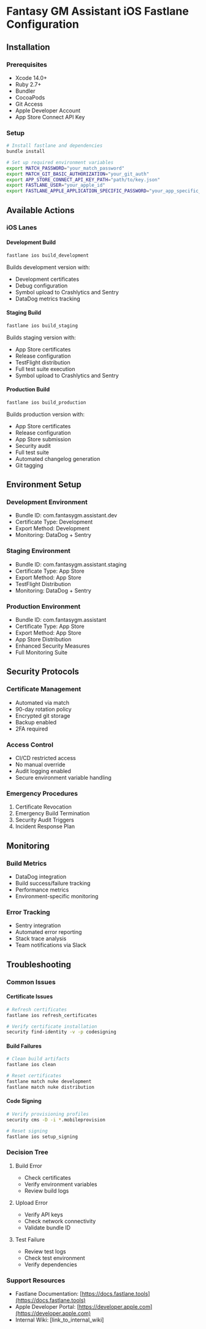 # Fantasy GM Assistant iOS Fastlane Configuration

## Installation

### Prerequisites
- Xcode 14.0+
- Ruby 2.7+
- Bundler
- CocoaPods
- Git Access
- Apple Developer Account
- App Store Connect API Key

### Setup
```bash
# Install fastlane and dependencies
bundle install

# Set up required environment variables
export MATCH_PASSWORD="your_match_password"
export MATCH_GIT_BASIC_AUTHORIZATION="your_git_auth"
export APP_STORE_CONNECT_API_KEY_PATH="path/to/key.json"
export FASTLANE_USER="your_apple_id"
export FASTLANE_APPLE_APPLICATION_SPECIFIC_PASSWORD="your_app_specific_password"
```

## Available Actions

### iOS Lanes

#### Development Build
```bash
fastlane ios build_development
```
Builds development version with:
- Development certificates
- Debug configuration
- Symbol upload to Crashlytics and Sentry
- DataDog metrics tracking

#### Staging Build
```bash
fastlane ios build_staging
```
Builds staging version with:
- App Store certificates
- Release configuration
- TestFlight distribution
- Full test suite execution
- Symbol upload to Crashlytics and Sentry

#### Production Build
```bash
fastlane ios build_production
```
Builds production version with:
- App Store certificates
- Release configuration
- App Store submission
- Security audit
- Full test suite
- Automated changelog generation
- Git tagging

## Environment Setup

### Development Environment
- Bundle ID: com.fantasygm.assistant.dev
- Certificate Type: Development
- Export Method: Development
- Monitoring: DataDog + Sentry

### Staging Environment
- Bundle ID: com.fantasygm.assistant.staging
- Certificate Type: App Store
- Export Method: App Store
- TestFlight Distribution
- Monitoring: DataDog + Sentry

### Production Environment
- Bundle ID: com.fantasygm.assistant
- Certificate Type: App Store
- Export Method: App Store
- App Store Distribution
- Enhanced Security Measures
- Full Monitoring Suite

## Security Protocols

### Certificate Management
- Automated via match
- 90-day rotation policy
- Encrypted git storage
- Backup enabled
- 2FA required

### Access Control
- CI/CD restricted access
- No manual override
- Audit logging enabled
- Secure environment variable handling

### Emergency Procedures
1. Certificate Revocation
2. Emergency Build Termination
3. Security Audit Triggers
4. Incident Response Plan

## Monitoring

### Build Metrics
- DataDog integration
- Build success/failure tracking
- Performance metrics
- Environment-specific monitoring

### Error Tracking
- Sentry integration
- Automated error reporting
- Stack trace analysis
- Team notifications via Slack

## Troubleshooting

### Common Issues

#### Certificate Issues
```bash
# Refresh certificates
fastlane ios refresh_certificates

# Verify certificate installation
security find-identity -v -p codesigning
```

#### Build Failures
```bash
# Clean build artifacts
fastlane ios clean

# Reset certificates
fastlane match nuke development
fastlane match nuke distribution
```

#### Code Signing
```bash
# Verify provisioning profiles
security cms -D -i *.mobileprovision

# Reset signing
fastlane ios setup_signing
```

### Decision Tree
1. Build Error
   - Check certificates
   - Verify environment variables
   - Review build logs
   
2. Upload Error
   - Verify API keys
   - Check network connectivity
   - Validate bundle ID

3. Test Failure
   - Review test logs
   - Check test environment
   - Verify dependencies

### Support Resources
- Fastlane Documentation: [https://docs.fastlane.tools](https://docs.fastlane.tools)
- Apple Developer Portal: [https://developer.apple.com](https://developer.apple.com)
- Internal Wiki: [link_to_internal_wiki]